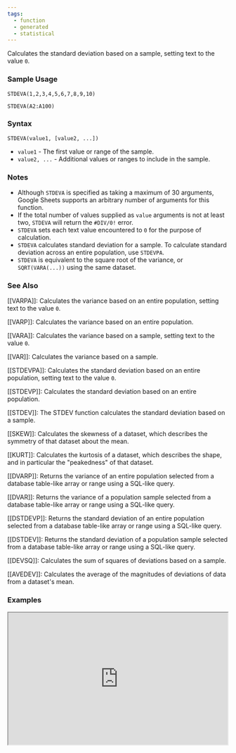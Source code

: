 ```yaml
---
tags:
  - function
  - generated
  - statistical
---
```


Calculates the standard deviation based on a sample, setting text to the value `0`.

### Sample Usage

`STDEVA(1,2,3,4,5,6,7,8,9,10)`

`STDEVA(A2:A100)`

### Syntax

`STDEVA(value1, [value2, ...])`

* `value1` - The first value or range of the sample.
* `value2, ...` - Additional values or ranges to include in the sample.

### Notes

* Although `STDEVA` is specified as taking a maximum of 30 arguments, Google Sheets supports an arbitrary number of arguments for this function.
* If the total number of values supplied as `value` arguments is not at least two, `STDEVA` will return the `#DIV/0!` error.
* `STDEVA` sets each text value encountered to `0` for the purpose of calculation.
* `STDEVA` calculates standard deviation for a sample. To calculate standard deviation across an entire population, use `STDEVPA`.
* `STDEVA` is equivalent to the square root of the variance, or `SQRT(VARA(...))` using the same dataset.

### See Also

[[VARPA]]: Calculates the variance based on an entire population, setting text to the value `0`.

[[VARP]]: Calculates the variance based on an entire population.

[[VARA]]: Calculates the variance based on a sample, setting text to the value `0`.

[[VAR]]: Calculates the variance based on a sample.

[[STDEVPA]]: Calculates the standard deviation based on an entire population, setting text to the value `0`.

[[STDEVP]]: Calculates the standard deviation based on an entire population.

[[STDEV]]: The STDEV function calculates the standard deviation based on a sample.

[[SKEW]]: Calculates the skewness of a dataset, which describes the symmetry of that dataset about the mean.

[[KURT]]: Calculates the kurtosis of a dataset, which describes the shape, and in particular the "peakedness" of that dataset.

[[DVARP]]: Returns the variance of an entire population selected from a database table-like array or range using a SQL-like query.

[[DVAR]]: Returns the variance of a population sample selected from a database table-like array or range using a SQL-like query.

[[DSTDEVP]]: Returns the standard deviation of an entire population selected from a database table-like array or range using a SQL-like query.

[[DSTDEV]]: Returns the standard deviation of a population sample selected from a database table-like array or range using a SQL-like query.

[[DEVSQ]]: Calculates the sum of squares of deviations based on a sample.

[[AVEDEV]]: Calculates the average of the magnitudes of deviations of data from a dataset's mean.

### Examples

<iframe height="300" src="https://docs.google.com/spreadsheet/pub?key=0As3tAuweYU9QdHpZZ0FjRm0wX0lxT2tTSVdCSFJDM0E&amp;output=html" width="500"></iframe>